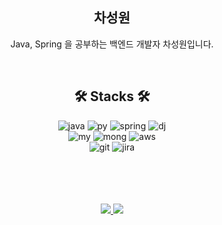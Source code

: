 <div>
  <div align="center">

## 차성원
Java, Spring 을 공부하는 백엔드 개발자 차성원입니다.

<!-- contact : devhenry813@gmail.com -->


</div>
<br/>
<div align="center">

## 🛠️ Stacks 🛠️

![java](https://img.shields.io/badge/Java-ED8B00?style=for-the-badge&logo=openjdk&logoColor=white)
![py](https://img.shields.io/badge/Python-14354C?style=for-the-badge&logo=python&logoColor=white)
![spring](https://img.shields.io/badge/Spring-6DB33F?style=for-the-badge&logo=spring&logoColor=white)
![dj](https://img.shields.io/badge/Django-092E20?style=for-the-badge&logo=django&logoColor=white)
</br>
![my](https://img.shields.io/badge/MySQL-00000F?style=for-the-badge&logo=mysql&logoColor=white)
![mong](https://img.shields.io/badge/MongoDB-4EA94B?style=for-the-badge&logo=mongodb&logoColor=white)
![aws](https://img.shields.io/badge/Amazon_AWS-232F3E?style=for-the-badge&logo=amazon-aws&logoColor=white)
</br>
![git](https://img.shields.io/badge/GIT-E44C30?style=for-the-badge&logo=git&logoColor=white)
![jira](https://img.shields.io/badge/Jira-0052CC?style=for-the-badge&logo=Jira&logoColor=white)

</br>

</br>
</br>

</div>
</div>

</br>

<div align="center">
<a href="https://github.com/Henry-Cha">
    <img 
        src="https://github-readme-stats.vercel.app/api?username=Henry-Cha&hide=stars&count_private=true&show_icons=true&border_radius=8"/>
</a>
<a href="https://solved.ac/sungwon001">
    <img 
        src="http://mazassumnida.wtf/api/generate_badge?boj=sungwon001"/>
</a>
</div>
